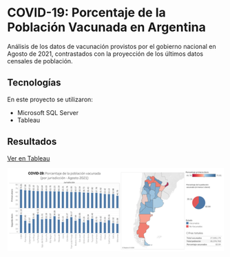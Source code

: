 # COVID-19: Porcentaje de la Población Vacunada en Argentina
Análisis de los datos de vacunación provistos por el gobierno nacional en Agosto de 2021, contrastados con la proyección de los últimos datos censales de población.

## Tecnologías
En este proyecto se utilizaron:
* Microsoft SQL Server
* Tableau

## Resultados
[Ver en Tableau](https://public.tableau.com/views/VacinatedPopulationArgentina/Dashboard1?:language=en-US&:display_count=n&:origin=viz_share_link)

![dashboard_image](https://github.com/ivan-svetlich/data-analysis/blob/main/vacinated_puplation_arg/images/tableau_dashboard_img.png)
